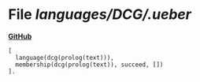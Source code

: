 # File _languages/DCG/.ueber_
**[GitHub](https://github.com/softlang/yas/blob/master/languages/DCG/.ueber)**
```
[
  language(dcg(prolog(text))),
  membership(dcg(prolog(text)), succeed, [])
].
```
